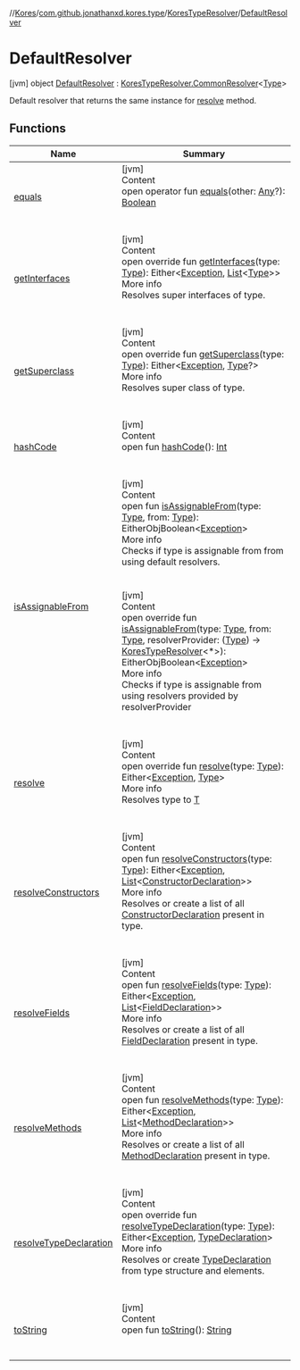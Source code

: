 //[Kores](../../../index.md)/[com.github.jonathanxd.kores.type](../../index.md)/[KoresTypeResolver](../index.md)/[DefaultResolver](index.md)



# DefaultResolver  
 [jvm] object [DefaultResolver](index.md) : [KoresTypeResolver.CommonResolver](../-common-resolver/index.md)<[Type](https://docs.oracle.com/javase/8/docs/api/java/lang/reflect/Type.html)> 

Default resolver that returns the same instance for [resolve](resolve.md) method.

   


## Functions  
  
|  Name|  Summary| 
|---|---|
| <a name="kotlin/Any/equals/#kotlin.Any?/PointingToDeclaration/"></a>[equals](../../../com.github.jonathanxd.kores.util/-simple-resolver/index.md#%5Bkotlin%2FAny%2Fequals%2F%23kotlin.Any%3F%2FPointingToDeclaration%2F%5D%2FFunctions%2F-427383591)| <a name="kotlin/Any/equals/#kotlin.Any?/PointingToDeclaration/"></a>[jvm]  <br>Content  <br>open operator fun [equals](../../../com.github.jonathanxd.kores.util/-simple-resolver/index.md#%5Bkotlin%2FAny%2Fequals%2F%23kotlin.Any%3F%2FPointingToDeclaration%2F%5D%2FFunctions%2F-427383591)(other: [Any](https://kotlinlang.org/api/latest/jvm/stdlib/kotlin/-any/index.html)?): [Boolean](https://kotlinlang.org/api/latest/jvm/stdlib/kotlin/-boolean/index.html)  <br><br><br>
| <a name="com.github.jonathanxd.kores.type/KoresTypeResolver.CommonResolver/getInterfaces/#java.lang.reflect.Type/PointingToDeclaration/"></a>[getInterfaces](../-common-resolver/get-interfaces.md)| <a name="com.github.jonathanxd.kores.type/KoresTypeResolver.CommonResolver/getInterfaces/#java.lang.reflect.Type/PointingToDeclaration/"></a>[jvm]  <br>Content  <br>open override fun [getInterfaces](../-common-resolver/get-interfaces.md)(type: [Type](https://docs.oracle.com/javase/8/docs/api/java/lang/reflect/Type.html)): Either<[Exception](https://kotlinlang.org/api/latest/jvm/stdlib/kotlin/-exception/index.html), [List](https://kotlinlang.org/api/latest/jvm/stdlib/kotlin.collections/-list/index.html)<[Type](https://docs.oracle.com/javase/8/docs/api/java/lang/reflect/Type.html)>>  <br>More info  <br>Resolves super interfaces of type.  <br><br><br>
| <a name="com.github.jonathanxd.kores.type/KoresTypeResolver.CommonResolver/getSuperclass/#java.lang.reflect.Type/PointingToDeclaration/"></a>[getSuperclass](../-common-resolver/get-superclass.md)| <a name="com.github.jonathanxd.kores.type/KoresTypeResolver.CommonResolver/getSuperclass/#java.lang.reflect.Type/PointingToDeclaration/"></a>[jvm]  <br>Content  <br>open override fun [getSuperclass](../-common-resolver/get-superclass.md)(type: [Type](https://docs.oracle.com/javase/8/docs/api/java/lang/reflect/Type.html)): Either<[Exception](https://kotlinlang.org/api/latest/jvm/stdlib/kotlin/-exception/index.html), [Type](https://docs.oracle.com/javase/8/docs/api/java/lang/reflect/Type.html)?>  <br>More info  <br>Resolves super class of type.  <br><br><br>
| <a name="kotlin/Any/hashCode/#/PointingToDeclaration/"></a>[hashCode](../../../com.github.jonathanxd.kores.util/-simple-resolver/index.md#%5Bkotlin%2FAny%2FhashCode%2F%23%2FPointingToDeclaration%2F%5D%2FFunctions%2F-427383591)| <a name="kotlin/Any/hashCode/#/PointingToDeclaration/"></a>[jvm]  <br>Content  <br>open fun [hashCode](../../../com.github.jonathanxd.kores.util/-simple-resolver/index.md#%5Bkotlin%2FAny%2FhashCode%2F%23%2FPointingToDeclaration%2F%5D%2FFunctions%2F-427383591)(): [Int](https://kotlinlang.org/api/latest/jvm/stdlib/kotlin/-int/index.html)  <br><br><br>
| <a name="com.github.jonathanxd.kores.type/KoresTypeResolver/isAssignableFrom/#java.lang.reflect.Type#java.lang.reflect.Type/PointingToDeclaration/"></a>[isAssignableFrom](../is-assignable-from.md)| <a name="com.github.jonathanxd.kores.type/KoresTypeResolver/isAssignableFrom/#java.lang.reflect.Type#java.lang.reflect.Type/PointingToDeclaration/"></a>[jvm]  <br>Content  <br>open fun [isAssignableFrom](../is-assignable-from.md)(type: [Type](https://docs.oracle.com/javase/8/docs/api/java/lang/reflect/Type.html), from: [Type](https://docs.oracle.com/javase/8/docs/api/java/lang/reflect/Type.html)): EitherObjBoolean<[Exception](https://kotlinlang.org/api/latest/jvm/stdlib/kotlin/-exception/index.html)>  <br>More info  <br>Checks if type is assignable from from using default resolvers.  <br><br><br>[jvm]  <br>Content  <br>open override fun [isAssignableFrom](../-common-resolver/is-assignable-from.md)(type: [Type](https://docs.oracle.com/javase/8/docs/api/java/lang/reflect/Type.html), from: [Type](https://docs.oracle.com/javase/8/docs/api/java/lang/reflect/Type.html), resolverProvider: ([Type](https://docs.oracle.com/javase/8/docs/api/java/lang/reflect/Type.html)) -> [KoresTypeResolver](../index.md)<*>): EitherObjBoolean<[Exception](https://kotlinlang.org/api/latest/jvm/stdlib/kotlin/-exception/index.html)>  <br>More info  <br>Checks if type is assignable from using resolvers provided by resolverProvider  <br><br><br>
| <a name="com.github.jonathanxd.kores.type/KoresTypeResolver.DefaultResolver/resolve/#java.lang.reflect.Type/PointingToDeclaration/"></a>[resolve](resolve.md)| <a name="com.github.jonathanxd.kores.type/KoresTypeResolver.DefaultResolver/resolve/#java.lang.reflect.Type/PointingToDeclaration/"></a>[jvm]  <br>Content  <br>open override fun [resolve](resolve.md)(type: [Type](https://docs.oracle.com/javase/8/docs/api/java/lang/reflect/Type.html)): Either<[Exception](https://kotlinlang.org/api/latest/jvm/stdlib/kotlin/-exception/index.html), [Type](https://docs.oracle.com/javase/8/docs/api/java/lang/reflect/Type.html)>  <br>More info  <br>Resolves type to [T](../index.md)  <br><br><br>
| <a name="com.github.jonathanxd.kores.type/KoresTypeResolver/resolveConstructors/#java.lang.reflect.Type/PointingToDeclaration/"></a>[resolveConstructors](../resolve-constructors.md)| <a name="com.github.jonathanxd.kores.type/KoresTypeResolver/resolveConstructors/#java.lang.reflect.Type/PointingToDeclaration/"></a>[jvm]  <br>Content  <br>open fun [resolveConstructors](../resolve-constructors.md)(type: [Type](https://docs.oracle.com/javase/8/docs/api/java/lang/reflect/Type.html)): Either<[Exception](https://kotlinlang.org/api/latest/jvm/stdlib/kotlin/-exception/index.html), [List](https://kotlinlang.org/api/latest/jvm/stdlib/kotlin.collections/-list/index.html)<[ConstructorDeclaration](../../../com.github.jonathanxd.kores.base/-constructor-declaration/index.md)>>  <br>More info  <br>Resolves or create a list of all [ConstructorDeclaration](../../../com.github.jonathanxd.kores.base/-constructor-declaration/index.md) present in type.  <br><br><br>
| <a name="com.github.jonathanxd.kores.type/KoresTypeResolver/resolveFields/#java.lang.reflect.Type/PointingToDeclaration/"></a>[resolveFields](../resolve-fields.md)| <a name="com.github.jonathanxd.kores.type/KoresTypeResolver/resolveFields/#java.lang.reflect.Type/PointingToDeclaration/"></a>[jvm]  <br>Content  <br>open fun [resolveFields](../resolve-fields.md)(type: [Type](https://docs.oracle.com/javase/8/docs/api/java/lang/reflect/Type.html)): Either<[Exception](https://kotlinlang.org/api/latest/jvm/stdlib/kotlin/-exception/index.html), [List](https://kotlinlang.org/api/latest/jvm/stdlib/kotlin.collections/-list/index.html)<[FieldDeclaration](../../../com.github.jonathanxd.kores.base/-field-declaration/index.md)>>  <br>More info  <br>Resolves or create a list of all [FieldDeclaration](../../../com.github.jonathanxd.kores.base/-field-declaration/index.md) present in type.  <br><br><br>
| <a name="com.github.jonathanxd.kores.type/KoresTypeResolver/resolveMethods/#java.lang.reflect.Type/PointingToDeclaration/"></a>[resolveMethods](../resolve-methods.md)| <a name="com.github.jonathanxd.kores.type/KoresTypeResolver/resolveMethods/#java.lang.reflect.Type/PointingToDeclaration/"></a>[jvm]  <br>Content  <br>open fun [resolveMethods](../resolve-methods.md)(type: [Type](https://docs.oracle.com/javase/8/docs/api/java/lang/reflect/Type.html)): Either<[Exception](https://kotlinlang.org/api/latest/jvm/stdlib/kotlin/-exception/index.html), [List](https://kotlinlang.org/api/latest/jvm/stdlib/kotlin.collections/-list/index.html)<[MethodDeclaration](../../../com.github.jonathanxd.kores.base/-method-declaration/index.md)>>  <br>More info  <br>Resolves or create a list of all [MethodDeclaration](../../../com.github.jonathanxd.kores.base/-method-declaration/index.md) present in type.  <br><br><br>
| <a name="com.github.jonathanxd.kores.type/KoresTypeResolver.CommonResolver/resolveTypeDeclaration/#java.lang.reflect.Type/PointingToDeclaration/"></a>[resolveTypeDeclaration](../-common-resolver/resolve-type-declaration.md)| <a name="com.github.jonathanxd.kores.type/KoresTypeResolver.CommonResolver/resolveTypeDeclaration/#java.lang.reflect.Type/PointingToDeclaration/"></a>[jvm]  <br>Content  <br>open override fun [resolveTypeDeclaration](../-common-resolver/resolve-type-declaration.md)(type: [Type](https://docs.oracle.com/javase/8/docs/api/java/lang/reflect/Type.html)): Either<[Exception](https://kotlinlang.org/api/latest/jvm/stdlib/kotlin/-exception/index.html), [TypeDeclaration](../../../com.github.jonathanxd.kores.base/-type-declaration/index.md)>  <br>More info  <br>Resolves or create [TypeDeclaration](../../../com.github.jonathanxd.kores.base/-type-declaration/index.md) from type structure and elements.  <br><br><br>
| <a name="kotlin/Any/toString/#/PointingToDeclaration/"></a>[toString](../../../com.github.jonathanxd.kores.util/-simple-resolver/index.md#%5Bkotlin%2FAny%2FtoString%2F%23%2FPointingToDeclaration%2F%5D%2FFunctions%2F-427383591)| <a name="kotlin/Any/toString/#/PointingToDeclaration/"></a>[jvm]  <br>Content  <br>open fun [toString](../../../com.github.jonathanxd.kores.util/-simple-resolver/index.md#%5Bkotlin%2FAny%2FtoString%2F%23%2FPointingToDeclaration%2F%5D%2FFunctions%2F-427383591)(): [String](https://kotlinlang.org/api/latest/jvm/stdlib/kotlin/-string/index.html)  <br><br><br>

